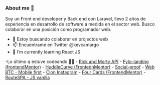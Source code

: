 ### About me 👋

Soy un Front end developer y Back end con Laravel, llevo 2
años de experiencia en desarrollo de software a medida en
el sector web. Busco colaborar en una posición como
programador web.

- 👯 Estoy buscando colaborar en projectos web
- 📫 Encuentrame en Twitter @kevcamargo
- 🌱 I’m currently learning React JS

-Lo último q estuve codeando 🤙🤙
    - [Rick and Morty API](https://kevocam.github.io/rickandmorty/)
    - [Fylo-landing (frontendMentor)](https://kevocam.github.io/-frontendmentor-fylo-landing-page/)
    - [HuddleCurve (FrontednMentor)](https://kevocam.github.io/huddleCurve/)
    - [Social-proof](https://kevocam.github.io/frontendmentor-social-proof-section/)
    - [Web BTC - Mobile first](https://kevocam.github.io/BTC-batata/)
    - [Clon Instagram](https://kevocam.github.io/clonInsta/instagram.html)
    - [Four Cards (FrontendMentor)](https://kevocam.github.io/Four_card-FrontendMentor/)
    - [RouteSPA - JS vanilla](https://github.com/kevocam/RouteSPA-vanillaJS)
<!--
**kevocam/kevocam** is a ✨ _special_ ✨ repository because its `README.md` (this file) appears on your GitHub profile.

Here are some ideas to get you started:

- 🔭 I’m currently working on ...
 ...
 ...
- 🤔 I’m looking for help with ...
- 💬 Ask me about ...
- 📫 How to reach me: ...
- 😄 Pronouns: ...
- ⚡ Fun fact: ...
-->
